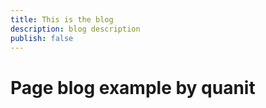 ```yaml
---
title: This is the blog
description: blog description
publish: false
---
```


# Page blog example by quanit
